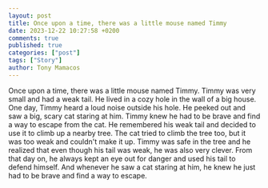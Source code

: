 ```yaml
---
layout: post
title: Once upon a time, there was a little mouse named Timmy
date: 2023-12-22 10:27:58 +0200
comments: true
published: true
categories: ["post"]
tags: ["Story"]
author: Tony Mamacos
---
```

Once upon a time, there was a little mouse named Timmy. Timmy was very small and had a weak tail. He lived in a cozy hole in the wall of a big house. One day, Timmy heard a loud noise outside his hole. He peeked out and saw a big, scary cat staring at him. 
Timmy knew he had to be brave and find a way to escape from the cat. He remembered his weak tail and decided to use it to climb up a nearby tree. The cat tried to climb the tree too, but it was too weak and couldn't make it up. 
Timmy was safe in the tree and he realized that even though his tail was weak, he was also very clever. From that day on, he always kept an eye out for danger and used his tail to defend himself. And whenever he saw a cat staring at him, he knew he just had to be brave and find a way to escape.
